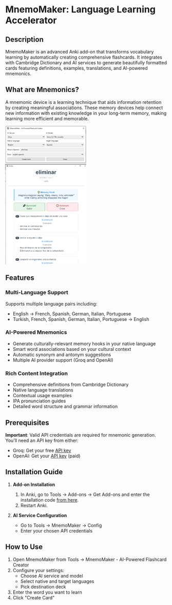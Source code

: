 # MnemoMaker: Language Learning Accelerator

## Description
MnemoMaker is an advanced Anki add-on that transforms vocabulary learning by automatically creating comprehensive flashcards. It integrates with Cambridge Dictionary and AI services to generate beautifully formatted cards featuring definitions, examples, translations, and AI-powered mnemonics.

## What are Mnemonics?
A mnemonic device is a learning technique that aids information retention by creating meaningful associations. These memory devices help connect new information with existing knowledge in your long-term memory, making learning more efficient and memorable.


<img src="https://raw.githubusercontent.com/emirhansilsupur/anki-mnemomaker/main/assets/mnemonic_ui_1.PNG" alt="mm" style="width: 50%; margin-right: 10px;">
<div style="display: flex;">
  <img src="https://raw.githubusercontent.com/emirhansilsupur/anki-mnemomaker/main/assets/mnemonic_pr_1.PNG" alt="mm2" style="width: 50%;">
</div>

## Features

### Multi-Language Support
Supports multiple language pairs including: 
-	English → French, Spanish, German, Italian, Portuguese
-	Turkish, French, Spanish, German, Italian, Portuguese → English

### AI-Powered Mnemonics
- Generate culturally-relevant memory hooks in your native language
- Smart word associations based on your cultural context
- Automatic synonym and antonym suggestions
- Multiple AI provider support (Groq and OpenAI)

### Rich Content Integration
- Comprehensive definitions from Cambridge Dictionary
- Native language translations
- Contextual usage examples
- IPA pronunciation guides
- Detailed word structure and grammar information

## Prerequisites
**Important**: Valid API credentials are required for mnemonic generation. You'll need an API key from either:
- Groq: Get your free [API key](https://console.groq.com/keys)
- OpenAI: Get your [API key](https://platform.openai.com/api-keys) (paid)

## Installation Guide

1. **Add-on Installation**
   1. In Anki, go to Tools → Add-ons → Get Add-ons and enter the installation code [from here](https://ankiweb.net/shared/info/756388520?cb=1738266247932).
   2. Restart Anki.


2. **AI Service Configuration**
   - Go to Tools → MnemoMaker → Config
   - Enter your chosen API credentials

## How to Use

1. Open MnemoMaker from Tools → MnemoMaker - AI-Powered Flashcard Creator
2. Configure your settings:
   - Choose AI service and model
   - Select native and target languages
   - Pick destination deck
3. Enter the word you want to learn
4. Click "Create Card"
